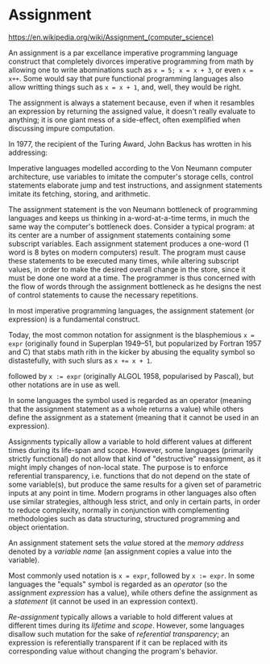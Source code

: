 # Assignment

https://en.wikipedia.org/wiki/Assignment_(computer_science)

An assignment is a par excellance imperative programming language construct that completely divorces imperative programming from math by allowing one to write abominations such as `x = 5; x = x + 3`, or even `x = x++`. Some would say that pure functional programming languages also allow writting things such as `x = x + 1`, and, well, they would be right.

The assignment is always a statement because, even if when it resambles an expression by returning the assigned value, it doesn't really evaluate to anything; it is one giant mess of a side-effect, often exemplified when discussing impure computation.




In 1977, the recipient of the Turing Award, John Backus has wrotten in his addressing:

Imperative languages modelled according to the Von Neumann computer architecture, use variables to imitate the computer's storage cells, control statements elaborate jump and test instructions, and assignment statements imitate its fetching, storing, and arithmetic.

The assignment statement is the von Neumann bottleneck of programming languages and keeps us thinking in a-word-at-a-time terms, in much the same way the computer's bottleneck does. Consider a typical program: at its center are a number of assignment statements containing some subscript variables. Each assignment statement produces a one-word (1 word is 8 bytes on modern computers) result. The program must cause these statements to be executed many times, while altering subscript values, in order to make the desired overall change in the store, since it must be done one word at a time. The programmer is thus concerned with the flow of words through the assignment bottleneck as he designs the nest of control statements to cause the necessary repetitions.





In most imperative programming languages, the assignment statement (or expression) is a fundamental construct.

Today, the most common notation for assignment is the blasphemious `x = expr` (originally found in Superplan 1949–51, but popularized by Fortran 1957 and C) that stabs math rith in the kicker by abusing the equality symbol so distastefully, with such slurs as `x += x + 1`.


followed by `x := expr` (originally ALGOL 1958, popularised by Pascal), but other notations are in use as well.

In some languages the symbol used is regarded as an operator (meaning that the assignment statement as a whole returns a value) while others define the assignment as a statement (meaning that it cannot be used in an expression).

Assignments typically allow a variable to hold different values at different times during its life-span and scope. However, some languages (primarily strictly functional) do not allow that kind of "destructive" reassignment, as it might imply changes of non-local state. The purpose is to enforce referential transparency, i.e. functions that do not depend on the state of some variable(s), but produce the same results for a given set of parametric inputs at any point in time. Modern programs in other languages also often use similar strategies, although less strict, and only in certain parts, in order to reduce complexity, normally in conjunction with complementing methodologies such as data structuring, structured programming and object orientation.



An assignment statement sets the _value_ stored at the _memory address_ denoted by a _variable name_ (an assignment copies a value into the variable).

Most commonly used notation is `x = expr`, followed by `x := expr`. In some languages the "equals" symbol is regarded as an _operator_ (so the assignment _expression_ has a value), while others define the assignment as a _statement_ (it cannot be used in an expression context).

_Re-assignment_ typically allows a variable to hold different values at different times during its _lifetime_ and _scope_. However, some languages disallow such mutation for the sake of _referential transparency_; an expression is referentially transparent if it can be replaced with its corresponding value without changing the program's behavior.
